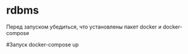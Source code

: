 # rdbms
Перед запуском убедиться, что установлены пакет docker и docker-compose

#Запуск
docker-compose up
